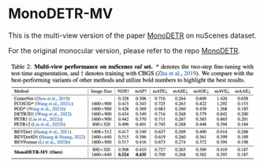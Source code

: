 # MonoDETR-MV

This is the multi-view version of the paper [MonoDETR](https://arxiv.org/pdf/2203.13310.pdf) on nuScenes dataset.

For the original monocular version, please refer to the repo [MonoDETR](https://github.com/ZrrSkywalker/MonoDETR).



<div align="center">
  <img src="results.png"/>
</div>
